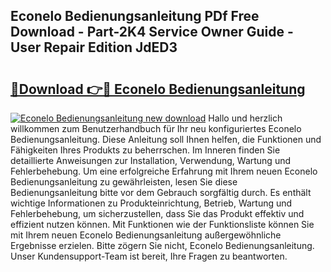 ## Econelo Bedienungsanleitung PDf Free Download - Part-2K4 Service Owner Guide - User Repair Edition JdED3

# <h2><a href="http://df27hz.blite.top/?on=Econelo+Bedienungsanleitung">🔗Download 👉🔴 Econelo Bedienungsanleitung</a></h2>

[![Econelo Bedienungsanleitung new download](https://i.imgur.com/lujVjoI.png)](http://df27hz.blite.top/?on=Econelo+Bedienungsanleitung)
Hallo und herzlich willkommen zum Benutzerhandbuch für Ihr neu konfiguriertes Econelo Bedienungsanleitung. Diese Anleitung soll Ihnen helfen, die Funktionen und Fähigkeiten Ihres Produkts zu beherrschen. Im Inneren finden Sie detaillierte Anweisungen zur Installation, Verwendung, Wartung und Fehlerbehebung. Um eine erfolgreiche Erfahrung mit Ihrem neuen Econelo Bedienungsanleitung zu gewährleisten, lesen Sie diese Bedienungsanleitung bitte vor dem Gebrauch sorgfältig durch. Es enthält wichtige Informationen zu Produkteinrichtung, Betrieb, Wartung und Fehlerbehebung, um sicherzustellen, dass Sie das Produkt effektiv und effizient nutzen können. Mit Funktionen wie der Funktionsliste können Sie mit Ihrem neuen Econelo Bedienungsanleitung außergewöhnliche Ergebnisse erzielen. Bitte zögern Sie nicht, Econelo Bedienungsanleitung. Unser Kundensupport-Team ist bereit, Ihre Fragen zu beantworten.
